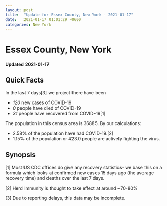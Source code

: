 ```yaml
---
layout: post
title:  "Update for Essex County, New York - 2021-01-17"
date:   2021-01-17 01:01:29 -0600
categories: New York
---
```


# Essex County, New York
#### Updated 2021-01-17

## Quick Facts

In the last 7 days[3] we project there have been
- *120* new cases of COVID-19
- *0* people have died of COVID-19
- *31* people have recovered from COVID-19[1]

The population in this census area is 36885. By our calculations:
- 2.58% of the population have had COVID-19.[2]
- 1.15% of the population or 423.0 people are actively fighting the virus.

## Synopsis




[1] Most US CDC offices do give any recovery statistics- we base this on a formula which looks at confirmed new cases
15 days ago (the average recovery time) and deaths over the last 7 days.

[2] Herd Immunity is thought to take effect at around ~70-80%

[3] Due to reporting delays, this data may be incomplete.
 
    